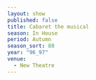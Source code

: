 ```yaml
---
layout: show
published: false
title: Cabaret the musical
season: In House
period: Autumn
season_sort: 80
year: "96_97"
venue:
  - New Theatre
---
```



